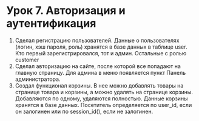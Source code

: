 # Урок 7. Авторизация и аутентификация

1. Сделал регистрацию пользователей. Данные о пользователях (логин, хэш пароля, роль) хранятся в базе данных в таблице user. Кто первый зарегистрировался, тот и админ. Остальные с ролью customer
2. Сделал авторизацию на сайте, после которой все попадают на главную страницу. Для админа в меню появляется пункт Панель администратора.
3. Создал функционал корзины. В нее можно добавлять товары на странице товара и корзины, а можно удалять на странице корзины. Добавляются по одному, удаляются полностью. Данные корзины хранятся в базе данных. Посетитель определяется по user_id, если он залогинен или по session_id(), если не залогинен.